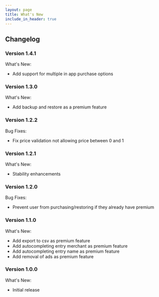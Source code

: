 ```yaml
---
layout: page
title: What's New
include_in_header: true
---
```


## Changelog

### **Version 1.4.1**

What's New:

- Add support for multiple in app purchase options

### **Version 1.3.0**

What's New:

- Add backup and restore as a premium feature

### **Version 1.2.2**

Bug Fixes:

- Fix price validation not allowing price between 0 and 1

### **Version 1.2.1**

What's New:

- Stability enhancements

### **Version 1.2.0**

Bug Fixes:

- Prevent user from purchasing/restoring if they already have premium

### **Version 1.1.0**

What's New:

- Add export to csv as premium feature
- Add autocompleting entry merchant as premium feature
- Add autocompleting entry name as premium feature
- Add removal of ads as premium feature

### **Version 1.0.0**

What's New:

- Initial release
